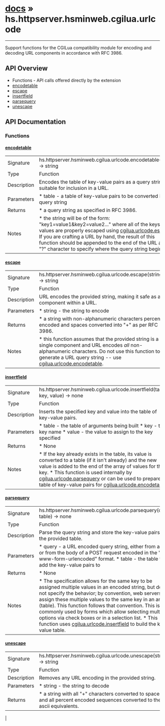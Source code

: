 # [docs](index.md) » hs.httpserver.hsminweb.cgilua.urlcode
---

Support functions for the CGILua compatibility module for encoding and decoding URL components in accordance with RFC 3986.

## API Overview
* Functions - API calls offered directly by the extension
 * [encodetable](#encodetable)
 * [escape](#escape)
 * [insertfield](#insertfield)
 * [parsequery](#parsequery)
 * [unescape](#unescape)

## API Documentation
### Functions

#### [encodetable](#encodetable)
|             |                 |
| ------------|-----------------|
| Signature   | hs.httpserver.hsminweb.cgilua.urlcode.encodetable(table) -> string  |
| Type        | Function |
| Description | Encodes the table of key-value pairs as a query string suitable for inclusion in a URL. |
| Parameters |  * table - a table of key-value pairs to be converted into a query string |
| Returns |  * a query string as specified in RFC 3986. |
| Notes |  * the string will be of the form: "key1=value1&key2=value2..." where all of the keys and values are properly escaped using [cgilua.urlcode.escape](#escape).  If you are crafting a URL by hand, the result of this function should be appended to the end of the URL after a "?" character to specify where the query string begins.

#### [escape](#escape)
|             |                 |
| ------------|-----------------|
| Signature   | hs.httpserver.hsminweb.cgilua.urlcode.escape(string) -> string  |
| Type        | Function |
| Description | URL encodes the provided string, making it safe as a component within a URL. |
| Parameters |  * string - the string to encode |
| Returns |  * a string with non-alphanumeric characters percent encoded and spaces converted into "+" as per RFC 3986. |
| Notes |  * this function assumes that the provided string is a single component and URL encodes *all* non-alphanumeric characters.  Do not use this function to generate a URL query string -- use [cgilua.urlcode.encodetable](#encodetable).

#### [insertfield](#insertfield)
|             |                 |
| ------------|-----------------|
| Signature   | hs.httpserver.hsminweb.cgilua.urlcode.insertfield(table, key, value) -> none  |
| Type        | Function |
| Description | Inserts the specified key and value into the table of key-value pairs. |
| Parameters |  * table - the table of arguments being built * key   - the key name * value - the value to assign to the key specified |
| Returns |  * None |
| Notes |  * If the key already exists in the table, its value is converted to a table (if it isn't already) and the new value is added to the end of the array of values for the key. * This function is used internally by [cgilua.urlcode.parsequery](#parsequery) or can be used to prepare a table of key-value pairs for [cgilua.urlcode.encodetable](#encodetable).

#### [parsequery](#parsequery)
|             |                 |
| ------------|-----------------|
| Signature   | hs.httpserver.hsminweb.cgilua.urlcode.parsequery(query, table) -> none  |
| Type        | Function |
| Description | Parse the query string and store the key-value pairs in the provided table. |
| Parameters |  * query - a URL encoded query string, either from a URL or from the body of a POST request encoded in the "x-www-form-urlencoded" format. * table - the table to add the key-value pairs to |
| Returns |  * None |
| Notes |  * The specification allows for the same key to be assigned multiple values in an encoded string, but does not specify the behavior; by convention, web servers assign these multiple values to the same key in an array (table).  This function follows that convention.  This is most commonly used by forms which allow selecting multiple options via check boxes or in a selection list. * This function uses [cgilua.urlcode.insertfield](#insertfield) to build the key-value table.

#### [unescape](#unescape)
|             |                 |
| ------------|-----------------|
| Signature   | hs.httpserver.hsminweb.cgilua.urlcode.unescape(string) -> string  |
| Type        | Function |
| Description | Removes any URL encoding in the provided string. |
| Parameters |  * string - the string to decode |
| Returns |  * a string with all "+" characters converted to spaces and all percent encoded sequences converted to their ascii equivalents. |
 |
